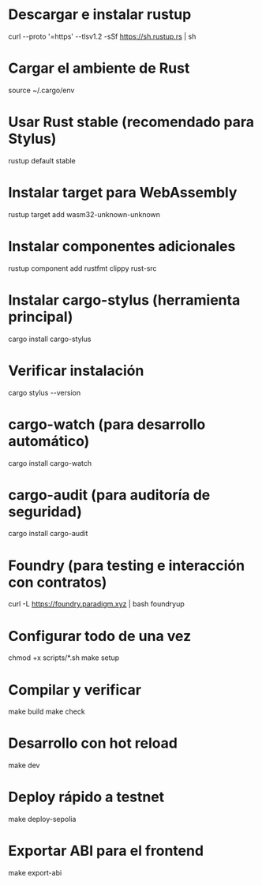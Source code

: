 # Descargar e instalar rustup
curl --proto '=https' --tlsv1.2 -sSf https://sh.rustup.rs | sh

# Cargar el ambiente de Rust
source ~/.cargo/env

# Usar Rust stable (recomendado para Stylus)
rustup default stable

# Instalar target para WebAssembly
rustup target add wasm32-unknown-unknown

# Instalar componentes adicionales
rustup component add rustfmt clippy rust-src

# Instalar cargo-stylus (herramienta principal)
cargo install cargo-stylus

# Verificar instalación
cargo stylus --version

# cargo-watch (para desarrollo automático)
cargo install cargo-watch

# cargo-audit (para auditoría de seguridad)
cargo install cargo-audit

# Foundry (para testing e interacción con contratos)
curl -L https://foundry.paradigm.xyz | bash
foundryup

# Configurar todo de una vez
chmod +x scripts/*.sh
make setup

# Compilar y verificar
make build
make check

# Desarrollo con hot reload
make dev

# Deploy rápido a testnet
make deploy-sepolia

# Exportar ABI para el frontend
make export-abi